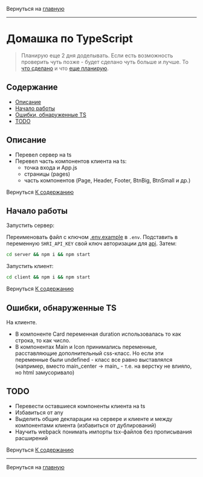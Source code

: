 Вернуться на [главную](README.md)

---

# Домашка по TypeScript

> Планирую еще 2 дня доделывать. Если есть возможность проверить чуть позже - будет сделано чуть больше и лучше.
  То [что сделано](#about) и что [еще планирую](#todo).


## Содержание <a name = "content_table"></a>

- [Описание](#about)
- [Начало работы](#getting_started)
- [Ошибки, обнаруженные TS](#ts_errors)
- [TODO](#todo)

## Описание <a name = "about"></a>

- Перевел сервер на ts
- Перевел часть компонентов клиента на ts:
    - точка входа и App.js
    - страницы (pages)
    - часть компонентов (Page, Header, Footer, BtnBig, BtnSmall и др.)

Вернуться [К содержанию](#content_table)

## Начало работы <a name = "getting_started"></a>

Запустить сервер:

Переименовать файл с ключом [.env.example](server/.env.example) в `.env`. Подставить в переменную `SHRI_API_KEY` свой ключ авторизации для [api](https://hw.shri.yandex/api/).
Затем:
```bash
cd server && npm i && npm start
```

Запустить клиент:
```bash
cd client && npm i && npm start
```

Вернуться [К содержанию](#content_table)
## Ошибки, обнаруженные TS <a name = "ts_error"></a>
На клиенте.
- В компоненте Card переменная duration использовалась то как строка, то как число.
- В компонентах Main и Icon принимались переменные, расставляющие дополнительный css-класс. Но если эти переменные были undefined - класс все равно выставлялся (например, вместо main_center  -> main_ - т.е. на верстку не влияло, но html замусоривало)

## TODO <a name = "todo"></a>

- Перевести оставшиеся компоненты клиента на ts
- Избавиться от any
- Выделить общие декларации на сервере и клиенте и между компонентами клиента (избавиться от дублирований)
- Научить webpack понимать импорты tsx-файлов без прописывания расширений


Вернуться [К содержанию](#content_table)

---

Вернуться на [главную](README.md)
